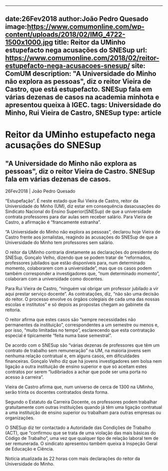
---
date:26Fev2018
author:João Pedro Quesado
image:https://www.comumonline.com/wp-content/uploads/2018/02/IMG_4722-1500x1000.jpg
title: Reitor da UMinho estupefacto nega acusações do SNESup
url: https://www.comumonline.com/2018/02/reitor-estupefacto-nega-acusacoes-snesup/
site: ComUM
description: "A Universidade do Minho não explora as pessoas", diz o reitor Vieira de Castro, que está estupefacto. SNESup fala em várias dezenas de casos na academia minhota e apresentou queixa à IGEC.
tags: Universidade do Minho, Rui Vieira de Castro, SNESup
type: article
---


# Reitor da UMinho estupefacto nega acusações do SNESup

## "A Universidade do Minho não explora as pessoas", diz o reitor Vieira de Castro. SNESup fala em várias dezenas de casos.

26Fev2018 | João Pedro Quesado

“Estupefação”. É neste estado que Rui Vieira de Castro, reitor da Universidade do Minho (UM), diz estar em consequência dasacusações do Sindicato Nacional do Ensino Superior(SNESup) de que a universidade contrata professores para dar aulas sem receber salário. Para Vieira de Castro, a afirmação é “francamente estranha”.

“A Universidade do Minho não explora as pessoas”, declarou hoje Vieira de Castro frente aos jornalistas, reagindo às acusações do SNESup de que a Universidade do Minho tem professores sem salário.

O reitor da UMinho contraria diretamente as declarações do presidente do SNESup, Gonçalo Velho, dizendo que se podem tratar de “reformados, professores jubilados que estão disponíveis para, num determinado momento, colaborarem com a universidade”, mas que os casos podem também corresponder a investigadores que, “num determinado momento”, colaboram com a universidade como docentes.

Para Rui Vieira de Castro, “ninguém vai obrigar um professor jubilado a vir aqui prestar serviço docente”. As contratações, diz, “não são uma decisão do reitor. O processo envolve os órgãos colegiais de cada uma das nossas escolas e institutos” e só depois as propostas chegam ao gabinete da reitoria.

O reitor afirma que estes casos são “sempre necessidades não permanentes da instituição”, correspondentes a um semestre ou menos e, por isso, “muito limitadas no tempo”, esclarecendo que esta contratação especial é tipicamente “feita numa base semestral”.

De acordo com o SNESup são “várias dezenas de professores que têm um contrato de trabalho sem remuneração” na UM, na maioria jovens sem nenhuma relação contratual e, em alguns casos, em dificuldades financeiras. Gonçalo Velho diz que há jovens investigadores sem bolsa nem ligação a outra instituição de ensino superior e que só aceitam estes contratos por serem “ludibriados a achar que pode ser uma porta no acesso à carreira”.

Vieira de Castro afirma que, num universo de cerca de 1300 na UMinho, serão trinta os docentes contratados desta forma.

Segundo o Estatuto da Carreira Docente, os professores podem trabalhar gratuitamente com outras instituições quando já têm uma ligação contratual a uma instituição de ensino superior ou trabalham para outras empresas ou organizações.

O SNESup diz ter contactado a Autoridade das Condições de Trabalho (ACT), que “confirmou que se trata de uma violação das mais básicas do Código de Trabalho”, uma vez que qualquer tipo de relação laboral tem de ser remunerada. O sindicato apresentou também queixa à Inspeção Geral de Educação e Ciência.

Notícia atualizada às 22 horas com mais declarações do reitor da Universidade do Minho.

